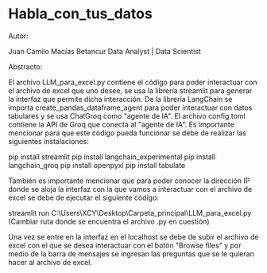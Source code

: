 # Habla_con_tus_datos

Autor:

Juan Camilo Macías Betancur Data Analyst | Data Scientist

Abstracto:

El archivo LLM_para_excel.py contiene el código para poder interactuar con el archivo de excel que uno desee, se usa la librería streamlit para generar la interfaz que permite dicha interacción. De la librería LangChain se importa create_pandas_dataframe_agent para poder interactuar con datos tabulares y se usa ChatGroq como "agente de IA". El archivo config.toml contiene la API de Groq que conecta al "agente de IA". Es importante mencionar  para que este código pueda funcionar se debe de realizar las siguientes instalaciones:

pip install streamlit
pip install langchain_experimental
pip install langchain_groq
pip install openpyxl
pip install tabulate

También es importante mencionar que para poder conocer la dirección IP donde se aloja la interfaz con la que vamos a interactuar con el archivo de excel se debe de ejecutar el siguiente código:

streamlit run C:\Users\XCY\Desktop\Carpeta_principal\LLM_para_excel.py (Cambiar ruta donde se encuentra el archivo .py en cuestión)

Una vez se entre en la interfaz en el localhost se debe de subir el archivo de excel con el que se desea interactuar con el botón "Browse files" y por medio de la barra de mensajes se ingresan las preguntas que se le quieran hacer al archivo de excel.
